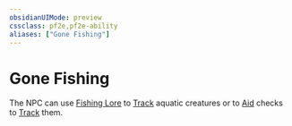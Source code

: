 ```yaml
---
obsidianUIMode: preview
cssclass: pf2e,pf2e-ability
aliases: ["Gone Fishing"]
---
```

# Gone Fishing

The NPC can use [Fishing Lore](../../compendium/skills.md#Lore) to [Track](track.md) aquatic creatures or to [Aid](aid.md) checks to [Track](track.md) them.